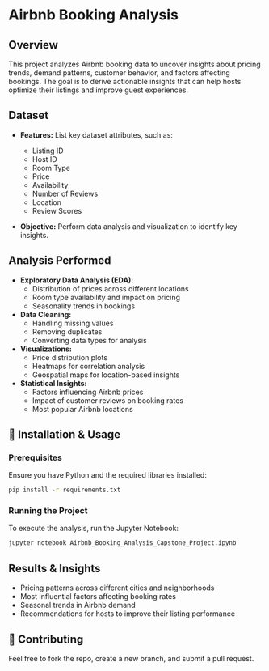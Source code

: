 # Airbnb Booking Analysis

## Overview
This project analyzes Airbnb booking data to uncover insights about pricing trends, demand patterns, customer behavior, and factors affecting bookings. The goal is to derive actionable insights that can help hosts optimize their listings and improve guest experiences.

## Dataset
- **Features:** List key dataset attributes, such as:
  - Listing ID
  - Host ID
  - Room Type
  - Price
  - Availability
  - Number of Reviews
  - Location
  - Review Scores
  
- **Objective:** Perform data analysis and visualization to identify key insights.

## Analysis Performed
- **Exploratory Data Analysis (EDA)**:
  - Distribution of prices across different locations
  - Room type availability and impact on pricing
  - Seasonality trends in bookings
- **Data Cleaning:**
  - Handling missing values
  - Removing duplicates
  - Converting data types for analysis
- **Visualizations:**
  - Price distribution plots
  - Heatmaps for correlation analysis
  - Geospatial maps for location-based insights
- **Statistical Insights:**
  - Factors influencing Airbnb prices
  - Impact of customer reviews on booking rates
  - Most popular Airbnb locations

## 🚀 Installation & Usage
### Prerequisites
Ensure you have Python and the required libraries installed:

```bash
pip install -r requirements.txt
```

### Running the Project
To execute the analysis, run the Jupyter Notebook:

```bash
jupyter notebook Airbnb_Booking_Analysis_Capstone_Project.ipynb
```

## Results & Insights
- Pricing patterns across different cities and neighborhoods
- Most influential factors affecting booking rates
- Seasonal trends in Airbnb demand
- Recommendations for hosts to improve their listing performance


## 🤝 Contributing
Feel free to fork the repo, create a new branch, and submit a pull request.
